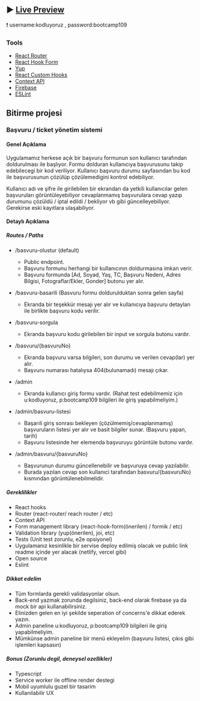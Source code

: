 ## ▶️ <a href="https://graduationproject-nmerveb.netlify.app/basvuru-olustur">Live Preview</a>

❗ username:kodluyoruz , password:bootcamp109

### Tools

<ul style="list-style-type:disc">
   <li><a href="https://reactrouter.com/web/guides/quick-start">React Router</a></li>
   <li><a href="https://react-hook-form.com/">React Hook Form </a></li>
   <li><a href="https://github.com/jquense/yup">Yup</a></li>
   <li><a href="https://usehooks.com/">React Custom Hooks</a></li>
   <li><a href="https://reactjs.org/docs/context.html">Context API</a></li>
   <li><a href="https://firebase.google.com/">Firebase </a></li>
   <li><a href="https://eslint.org/">ESLint</a></li>
</ul>

## Bitirme projesi

### Başvuru / ticket yönetim sistemi

#### Genel Açıklama

Uygulamamız herkese açık bir başvuru formunun son kullanıcı tarafından doldurulması ile başlıyor.
Formu dolduran kullanıcıya başvurusunu takip edebilecegi bir kod veriliyor. Kullanıcı başvuru durumu sayfasından bu kod ile başvurusunun çözülüp çözülemedigini kontrol edebiliyor.

Kullanıcı adı ve şifre ile girilebilen bir ekrandan da yetkili kullanıcılar gelen başvuruları görüntüleyebiliyor cevaplanmamış başvurulara cevap yazıp durumunu çözüldü / iptal edildi / bekliyor vb gibi güncelleyebiliyor. Gerekirse eski kayıtlara ulaşabiliyor.

#### Detaylı Açıklama

##### Routes / Paths

- /basvuru-olustur (default)

  - Public endpoint.
  - Başvuru formunu herhangi bir kullanıcının doldurmasına imkan verir.
  - Başvuru formunda [Ad, Soyad, Yaş, TC, Başvuru Nedeni, Adres Bilgisi, Fotograflar/Ekler, Gonder] butonu yer alır.

- /basvuru-basarili (Basvuru formu doldurulduktan sonra gelen sayfa)

  - Ekranda bir teşekkür mesajı yer alır ve kullanıcıya başvuru detayları ile birlikte başvuru kodu verilir.

- /basvuru-sorgula

  - Ekranda başvuru kodu girilebilen bir input ve sorgula butonu vardır.

- /basvuru/{basvuruNo}

  - Ekranda başvuru varsa bilgileri, son durumu ve verilen cevap(lar) yer alır.
  - Başvuru numarası hatalıysa 404(bulunamadı) mesajı çıkar.

- /admin

  - Ekranda kullanıcı giriş formu vardır. (Rahat test edebilmemiz için u:kodluyoruz, p:bootcamp109 bilgileri ile giriş yapabilmeliyim.)

- /admin/basvuru-listesi

  - Başarıli giriş sonrası bekleyen (çözülmemiş/cevaplanmamış) başvuruların listesi yer alır ve basit bilgiler sunar. (Başvuru yapan, tarih)
  - Başvuru listesinde her elemenda başvuruyu görüntüle butonu vardır.

- /admin/basvuru/{basvuruNo}
  - Başvurunun durumu güncellenebilir ve başvuruya cevap yazılabilir.
  - Burada yazılan cevap son kullanıci tarafından basvuru/{basvuruNo} kısmından görüntülenebilmelidir.

##### Gereklilikler

- React hooks
- Router (react-router/ reach router / etc)
- Context API
- Form management library (react-hook-form(önerilen) / formik / etc)
- Validation library (yup(önerilen), joi, etc)
- Tests (Unit test zorunlu, e2e opsiyonel)
- Uygulamanız kesinlikle bir servise deploy edilmiş olacak ve public link readme içinde yer alacak (netlify, vercel gibi)
- Open source
- Eslint

##### Dikkat edelim

- Tüm formlarda gerekli validasyonlar olsun.
- Back-end yazmak zorunda degilsiniz, back-end olarak firebase ya da mock bir api kullanabilirsiniz.
- Elinizden gelen en iyi şekilde seperation of concerns'e dikkat ederek yazın.
- Admin paneline u:kodluyoruz, p:bootcamp109 bilgileri ile giriş yapabilmeliyim.
- Mümkünse admin paneline bir menü ekleyelim (başvuru listesi, çıkıs gibi işlemleri kapsasın)

##### Bonus (Zorunlu degil, deneysel ozellikler)

- Typescript
- Service worker ile offline render destegi
- Mobil uyumlulu guzel bir tasarim
- Kullanilabilir UX
